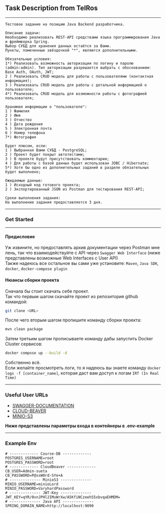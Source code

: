 ## Task Description from TelRos

---

```
Тестовое задание на позицию Java Backend разработчика.

Описание задачи:
Необходимо реализовать REST-API средствами языка программирования Java и фреймворка Spring.
Выбор СУБД для хранения данных остаётся за Вами.
Пункты, помеченные звёздочкой "*", являются дополнительными.

Обязательные условия:
1*) Реализовать возможность авторизации по логину и паролю (admin:admin). Тип авторизации разрешается выбрать с обоснованием: Base Auth, OAuth, JWT;
2 ) Реализовать CRUD модель для работы с пользователями (контактная информация);
3 ) Реализовать CRUD модель для работы с детальной информацией о пользователе;
4*) Реализовать CRUD модель для возможности работы с фотографией пользователя;

Хранимая информации о "пользователе":
1 ) Фамилия
2 ) Имя
3 ) Отчество
4 ) Дата рождения
5 ) Электронная почта
6 ) Номер телефона
7*) Фотография

Будет плюсом, если:
1 ) Выбранная Вами СУБД - PostgreSQL;
2 ) Проект будет покрыт автотестами;
3 ) В проекте будут присутствовать комментарии; 
4 ) Для работы с базой данных будет использован JDBC / Hibernate;
5*) Хотя бы одно из дополнительных заданий в разделе обязательных будет выполнено;

Ожидаемые данные:
1 ) Исходный код готового проекта;
2 ) Экспортированный JSON из Postman для тестирования REST-API;

Сроки выполнения задания:
На выполнение задания предоставляется 3 дня.

```
---
### Get Started

---
#### Предисловие

Уж извините, но предоставлять архив документации через Postman мне лень, так что взаимодействуйте c API через `Swagger Web Interface` (ниже представлены возможные Web Interfaces с User API) \
Также надеюсь все остальное вы сами уже установите: `Maven`, `Java SDK`, `docker`, `docker-compose plugin`

#### Нюансы сборки проекта

Сначала бы стоит скачать себе проект. \
Так что первым шагом скачайте проект из репозитория github командой:

```bash
git clone <URL>
```
После чего вторым шагом пропишите команду сборки проекта:
```bash
mvn clean package
```
   
Затем третьим шагом прописываете команду дабы запустить Docker Cluster сервисов: 
```bash
docker compose up --build -d
```


Собственно всё. \
Если желайте просмотреть логи, то я надеюсь вы знаете команду `docker logs -f [container_name]`, которая даст вам доступ к логам `IRT (In Real Time)`

---
### Useful User URLs

- [SWAGGER-DOCUMENTATION](http://localhost:9090/swagger-ui/index.html#/)
- [CLOUD-BEAVER](http://localhost:9050/)
- [MINIO-S3](http://localhost:5801/)

**Ниже представлены параметры входа в контейнеры в .env-example**

---
### Example Env

```.env
# ------------- Course-DB -------------
POSTGRES_USERNAME=root
POSTGRES_PASSWORD=root
# ------------- CloudBeaver -------------
CB_USER=Admin-sueta
CB_PASSWORD=P@ssW0rd-SYe+A
# -------------- MinioS3 --------------
MINIO_USERNAME=minioLord
MINIO_PASSWORD=VaryhardPassword
# -------------- JWT-Key --------------
JWT_KEY=qYR/0vnJPHl2IMuWrXw/A5KfiNCzeehS5xbvqaEHMDM=
# -------------- Java API --------------
SPRING_DOMAIN_NAME=http://localhost:9090
```
